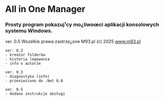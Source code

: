 # All in One Manager

### Prosty program pokazuj¹cy mo¿liwoœci aplikacji konsolowych systemu Windows.

ver. 0.5
Wszelkie prawa zastrze¿one M93.pl (c) 2025
www.m93.pl

~~~~~~~~~~~~~~~~~~~~~~
ver. 0.2
- kreator folderów
- historia logowania
- info o autorze

ver. 0.3
- diagnostyka (info)
- przeniesiono do .Net 8.0

ver. 0.5
- dodano instrukcje obsługi
~~~~~~~~~~~~~~~~~~~~~~